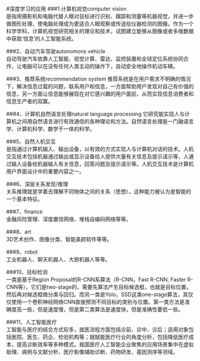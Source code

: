 #深度学习的应用
###1.计算机视觉computer vision  
是指用摄影机和电脑代替人眼对目标进行识别、跟踪和测量等机器视觉，并进一步做图形处理，使电脑处理成为更适合人眼观察或传送给仪器检测的图像。作为一个科学学科，计算机视觉研究相关的理论和技术，试图建立能够从图像或者多维数据中获取‘信息’的人工智能系统。

###2、自动汽车驾驶autonomons vehicle  
自动驾驶汽车依靠人工智能、视觉计算、雷达、监控装置和全球定位系统协同合作，让电脑可以在没有任何人类主动的操作下，自动安全地操作机动车辆。

###3、推荐系统recommendation system 
推荐系统是在用户需求不明确的情况下，解决信息过载的问题，联系用户和信息，一方面帮助用户发现对自己有价值的信息，另一方面让信息能够展现在对它感兴趣的用户面前，从而实现信息消费者和信息生产者的双赢。

###4、计算机自然语言处理natural language 
processing  它研究能实现人与计算机之间用自然语言进行有效通信的各种理论和方法。自然语言处理是一门融语言学、计算机科学、数学于一体的科学。

###5、自然人机交互  
是指通过计算机输入、输出设备，以有效的方式实现人与计算机对话的技术。人机交互技术包括机器通过输出或显示设备给人提供大量有关信息及提示请示等，人通过输入设备给机器输入有关信息，回答问题及提示请示等。人机交互技术是计算机用户界面设计中的重要内容之一。

###6、深层关系发现/推理  
关系推理就是学着去理解不同物体之间的关系（思想）。这种能力被认为是智能的一个基本特征。

###7、finance  
金融风险管理、深度置信网络、堆栈自编码网络等等。

###8、art  
3D艺术创作、图像分类、智能美颜软件等等。

###9、robot  
工业机器人、聊天机器人、大厨机器人等等。

###10、目标检测  
一类是基于Region Proposal的R-CNN系算法（R-CNN，Fast R-CNN, Faster R-CNN等），它们是two-stage的，需要先算法产生目标候选框，也就是目标位置，然后再对候选框做分类与回归。而另一类是Yolo，SSD这类one-stage算法，其仅仅使用一个卷积神经网络CNN直接预测不同目标的类别与位置。第一类方法是准确度高一些，但是速度慢，但是第二类算法是速度快，但是准确性要低一些。

###11、人工智能医疗  
工智能与医疗的结合方式较多，就医流程方面包括诊前、诊中、诊后；适用对象包括医院、医生、药企、检验机构等；就赋能医疗行业的角度分析，包括降低医疗成本，提高诊断效率等多种模式。我国医疗人工智能企业聚焦的应用场景集中在虚拟助理、病例与文献分析、医疗影像辅助诊断、药物研发、基因测序等领域。